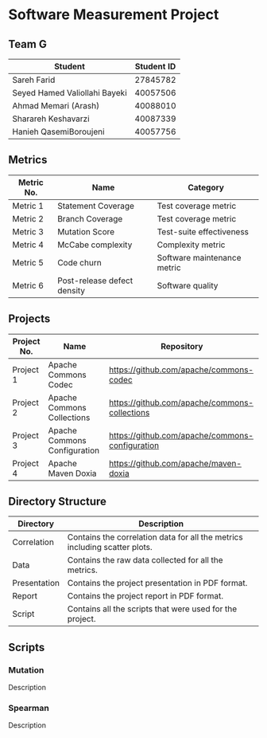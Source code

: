 # Software Measurement Project
## Team G
Student  | Student ID
-------- | ----------
Sareh Farid  | 27845782
Seyed Hamed Valiollahi Bayeki  | 40057506
Ahmad Memari (Arash) | 40088010
Sharareh Keshavarzi | 40087339
Hanieh QasemiBoroujeni | 40057756

## Metrics
Metric No.  | Name | Category
----------- | ---- | --------
Metric 1 | Statement Coverage | Test coverage metric
Metric 2 | Branch Coverage | Test coverage metric
Metric 3 | Mutation Score | Test-suite effectiveness
Metric 4 | McCabe complexity | Complexity metric
Metric 5 | Code churn | Software maintenance metric
Metric 6 | Post-release defect density | Software quality

## Projects
Project No.  | Name | Repository
------------ | ---- | ----------
Project 1 | Apache Commons Codec | https://github.com/apache/commons-codec
Project 2 | Apache Commons Collections | https://github.com/apache/commons-collections
Project 3 | Apache Commons Configuration | https://github.com/apache/commons-configuration
Project 4 | Apache Maven Doxia | https://github.com/apache/maven-doxia

## Directory Structure
Directory  | Description
---------- | -----------
Correlation  | Contains the correlation data for all the metrics including scatter plots.
Data  | Contains the raw data collected for all the metrics.
Presentation  | Contains the project presentation in PDF format.
Report  | Contains the project report in PDF format.
Script  | Contains all the scripts that were used for the project.

## Scripts
### Mutation
Description

### Spearman
Description
